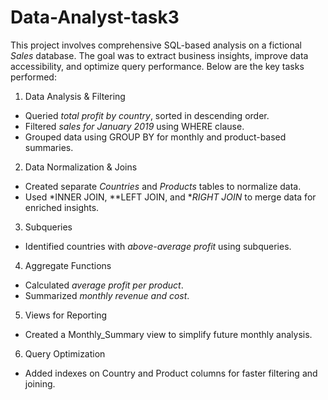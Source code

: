 # Data-Analyst-task3

This project involves comprehensive SQL-based analysis on a fictional *Sales* database. The goal was to extract business insights, improve data accessibility, and optimize query performance. Below are the key tasks performed:

 1. Data Analysis & Filtering
- Queried *total profit by country*, sorted in descending order.
- Filtered *sales for January 2019* using WHERE clause.
- Grouped data using GROUP BY for monthly and product-based summaries.

2. Data Normalization & Joins
- Created separate *Countries* and *Products* tables to normalize data.
- Used *INNER JOIN, **LEFT JOIN, and **RIGHT JOIN* to merge data for enriched insights.

 3. Subqueries
- Identified countries with *above-average profit* using subqueries.

 4. Aggregate Functions
- Calculated *average profit per product*.
- Summarized *monthly revenue and cost*.

 5. Views for Reporting
- Created a Monthly_Summary view to simplify future monthly analysis.

 6. Query Optimization
- Added indexes on Country and Product columns for faster filtering and joining.
